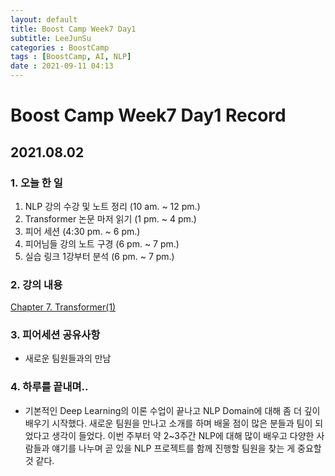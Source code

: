 ```yaml
---
layout: default
title: Boost Camp Week7 Day1
subtitle: LeeJunSu
categories : BoostCamp
tags : [BoostCamp, AI, NLP]
date : 2021-09-11 04:13
---
```

# Boost Camp Week7 Day1 Record

## 2021.08.02

### 1. 오늘 한 일

1. NLP 강의 수강 및 노트 정리 (10 am. ~ 12 pm.)
2. Transformer 논문 마저 읽기 (1 pm. ~ 4 pm.)
3. 피어 세션 (4:30 pm. ~ 6 pm.)
4. 피어님들 강의 노트 구경 (6 pm. ~ 7 pm.)
5. 실습 링크 1강부터 분석 (6 pm. ~ 7 pm.)

### 2. 강의 내용

[Chapter 7. Transformer(1)](https://www.notion.so/Chapter-7-Transformer-1-9c2d59755b20434caaa5970f7cfeb6af)

### 3. 피어세션 공유사항

- 새로운 팀원들과의 만남

### 4. 하루를 끝내며..

- 기본적인 Deep Learning의 이론 수업이 끝나고 NLP Domain에 대해 좀 더 깊이 배우기 시작했다. 새로운 팀원을 만나고 소개를 하며 배울 점이 많은 분들과 팀이 되었다고 생각이 들었다.
이번 주부터 약 2~3주간 NLP에 대해 많이 배우고 다양한 사람들과 얘기를 나누며 곧 있을 NLP 프로젝트를 함께 진행할 팀원을 찾는 게 중요할 것 같다.